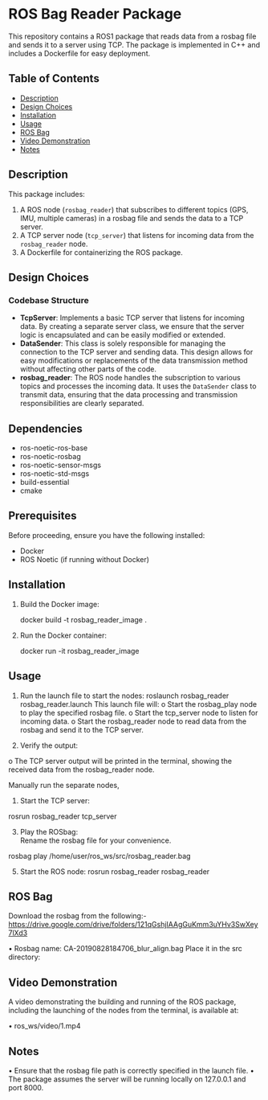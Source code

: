 # ROS Bag Reader Package

This repository contains a ROS1 package that reads data from a rosbag file and sends it to a server using TCP. 
The package is implemented in C++ and includes a Dockerfile for easy deployment.

## Table of Contents
- [Description](#description)
- [Design Choices](#design-choices)
- [Installation](#installation)
- [Usage](#usage)
- [ROS Bag](#ros-bag)
- [Video Demonstration](#video-demonstration)
- [Notes](#notes)


## Description

This package includes:
1. A ROS node (`rosbag_reader`) that subscribes to different topics (GPS, IMU, multiple cameras) in a rosbag file and sends the data to a TCP server.
2. A TCP server node (`tcp_server`) that listens for incoming data from the `rosbag_reader` node.
3. A Dockerfile for containerizing the ROS package.

## Design Choices

### Codebase Structure
- **TcpServer**:
  Implements a basic TCP server that listens for incoming data. By creating a separate server class, we ensure that the server logic is encapsulated and can be easily modified or extended.
- **DataSender**:
  This class is solely responsible for managing the connection to the TCP server and sending data. This design allows for easy modifications or replacements of the data transmission method without affecting other parts of the code.
- **rosbag_reader**:
  The ROS node handles the subscription to various topics and processes the incoming data. It uses the `DataSender` class to transmit data, ensuring that the data processing and transmission responsibilities are clearly separated.

## Dependencies

- ros-noetic-ros-base
- ros-noetic-rosbag
- ros-noetic-sensor-msgs
- ros-noetic-std-msgs
- build-essential
- cmake

## Prerequisites

Before proceeding, ensure you have the following installed:
- Docker
- ROS Noetic (if running without Docker)

## Installation

1.	Build the Docker image:
   
    docker build -t rosbag_reader_image .

3.	Run the Docker container:
   
    docker run -it rosbag_reader_image

## Usage

1.	Run the launch file to start the nodes:
roslaunch rosbag_reader rosbag_reader.launch
This launch file will:
o	Start the rosbag_play node to play the specified rosbag file.
o	Start the tcp_server node to listen for incoming data.
o	Start the rosbag_reader node to read data from the rosbag and send it to the TCP server.

2.	Verify the output:

o	The TCP server output will be printed in the terminal, showing the received data from the rosbag_reader node.

Manually run the separate nodes,
1.	Start the TCP server:
   
rosrun rosbag_reader tcp_server

3.	Play the ROSbag:  
Rename the rosbag file for your convenience.

rosbag play /home/user/ros_ws/src/rosbag_reader.bag

5.	Start the ROS node:
rosrun rosbag_reader rosbag_reader

## ROS Bag

Download the rosbag from the following:-
	https://drive.google.com/drive/folders/121qGshjIAAgGuKmm3uYHv3SwXey7lXd3

•	Rosbag name: CA-20190828184706_blur_align.bag
Place it in the src directory:

## Video Demonstration
A video demonstrating the building and running of the ROS package, including the launching of the nodes from the terminal, is available at:

•	ros_ws/video/1.mp4

## Notes
•	Ensure that the rosbag file path is correctly specified in the launch file.
•	The package assumes the server will be running locally on 127.0.0.1 and port 8000.




